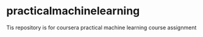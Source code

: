 # practicalmachinelearning
Tis repository is for coursera practical machine learning course assignment
